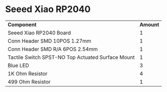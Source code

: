 # Seeed Xiao RP2040

<table>
    <tr>
        <td><b>Component</b></td>
        <td><b>Amount</b></td>
    </tr>
    <tr>
        <td>Seeed Xiao RP2040 Board</td>
        <td>1</td>
    </tr>
    <tr>
        <td>Conn Header SMD 10POS 1.27mm</td>
        <td>1</td>
    </tr>    
    <tr>
        <td>Conn Header SMD R/A 6POS 2.54mm</td>
        <td>1</td>
    </tr>    
    <tr>
        <td>Tactile Switch SPST-NO Top Actuated Surface Mount</td>
        <td>1</td>
    </tr>
        <tr>
        <td>Blue LED</td>
        <td>3</td>
    </tr>
    </tr>
        <tr>
        <td>1K Ohm Resistor</td>
        <td>4</td>
    </tr>
    </tr>
        <tr>
        <td>499 Ohm Resistor</td>
        <td>1</td>
    </tr>
</table>